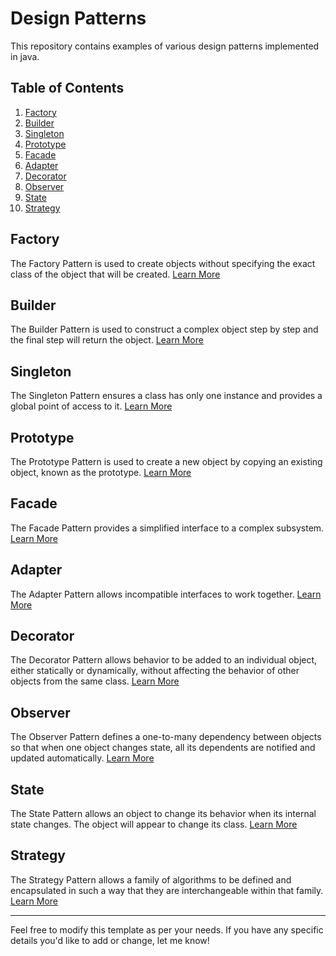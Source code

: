 # Design Patterns

This repository contains examples of various design patterns implemented in java.

## Table of Contents

1. [Factory](#factory)
2. [Builder](#builder)
3. [Singleton](#singleton)
4. [Prototype](#prototype)
5. [Facade](#facade)
6. [Adapter](#adapter)
7. [Decorator](#decorator)
8. [Observer](#observer)
9. [State](#state)
10. [Strategy](#strategy)

## Factory
The Factory Pattern is used to create objects without specifying the exact class of the object that will be created. [Learn More](https://www.geeksforgeeks.org/factory-design-pattern/)

## Builder
The Builder Pattern is used to construct a complex object step by step and the final step will return the object. [Learn More](https://www.geeksforgeeks.org/builder-design-pattern/)

## Singleton
The Singleton Pattern ensures a class has only one instance and provides a global point of access to it. [Learn More](https://www.geeksforgeeks.org/singleton-design-pattern/)

## Prototype
The Prototype Pattern is used to create a new object by copying an existing object, known as the prototype. [Learn More](https://www.geeksforgeeks.org/prototype-design-pattern/)

## Facade
The Facade Pattern provides a simplified interface to a complex subsystem. [Learn More](https://www.geeksforgeeks.org/facade-design-pattern/)

## Adapter
The Adapter Pattern allows incompatible interfaces to work together. [Learn More](https://www.geeksforgeeks.org/adapter-design-pattern/)

## Decorator
The Decorator Pattern allows behavior to be added to an individual object, either statically or dynamically, without affecting the behavior of other objects from the same class. [Learn More](https://www.geeksforgeeks.org/decorator-design-pattern/)

## Observer
The Observer Pattern defines a one-to-many dependency between objects so that when one object changes state, all its dependents are notified and updated automatically. [Learn More](https://www.geeksforgeeks.org/observer-design-pattern/)

## State
The State Pattern allows an object to change its behavior when its internal state changes. The object will appear to change its class. [Learn More](https://www.geeksforgeeks.org/state-design-pattern/)

## Strategy
The Strategy Pattern allows a family of algorithms to be defined and encapsulated in such a way that they are interchangeable within that family. [Learn More](https://www.geeksforgeeks.org/strategy-design-pattern/)

---

Feel free to modify this template as per your needs. If you have any specific details you'd like to add or change, let me know!
